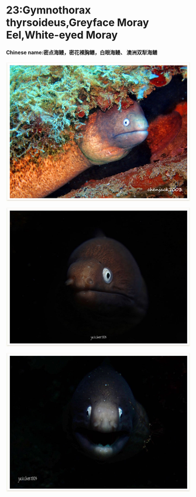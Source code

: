 # 23:Gymnothorax thyrsoideus,Greyface Moray Eel,White-eyed Moray

#### Chinese name:密点海鳗，密花裸胸鳝，白眼海鳗、 澳洲双犁海鳝

![](../../.gitbook/assets/white-eyed-moray-eel.jpg)

![](../../.gitbook/assets/white-eyed-moray-eel2%20%281%29.jpg)

![](../../.gitbook/assets/white-eyed-moray-eel3.jpg)

